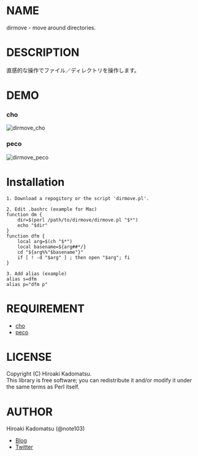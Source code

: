 # NAME

dirmove - move around directories.

# DESCRIPTION

直感的な操作でファイル／ディレクトリを操作します。

# DEMO

### cho
![dirmove_cho](https://dl.dropboxusercontent.com/u/7779513/blog/2016-06-25_sh_cho.gif)

### peco
![dirmove_peco](https://dl.dropboxusercontent.com/u/7779513/blog/2016-06-26_sh_peco.gif)

# Installation

    1. Download a repogitory or the script 'dirmove.pl'.

    2. Edit .bashrc (example for Mac)
    function dm {
        dir=$(perl /path/to/dirmove/dirmove.pl "$*")
        echo "$dir"
    }
    function dfm {
        local arg=$(ch "$*")
        local basename=${arg##*/}
        cd "${arg%%"$basename"}"
        if [ ! -d "$arg" ] ; then open "$arg"; fi
    }

    3. Add alias (example)
    alias s=dfm
    alias p="dfm p"

# REQUIREMENT

- [cho](https://github.com/mattn/cho)
- [peco](https://github.com/peco/peco)

# LICENSE

Copyright (C) Hiroaki Kadomatsu.  
This library is free software; you can redistribute it and/or modify it under the same terms as Perl itself.

# AUTHOR

Hiroaki Kadomatsu (@note103)

- [Blog](http://note103.hateblo.jp/)
- [Twitter](https://twitter.com/note103)
